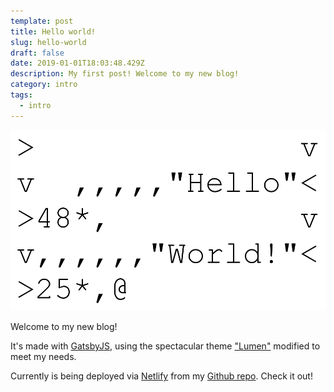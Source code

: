 ```yaml
---
template: post
title: Hello world!
slug: hello-world
draft: false
date: 2019-01-01T18:03:48.429Z
description: My first post! Welcome to my new blog!
category: intro
tags:
  - intro
---
```

![Hello World written in Befunge](./images/Hello_World_Befunge.png)


Welcome to my new blog!

It's made with [GatsbyJS](https://www.gatsbyjs.org), using the spectacular theme ["Lumen"](https://github.com/alxshelepenok/gatsby-starter-lumen) modified to meet my needs.

Currently is being deployed via [Netlify](https://netlify.com) from my [Github repo](https://github.com/piraces/piraces.dev). Check it out!
